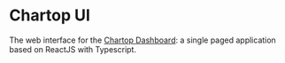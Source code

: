 # Chartop UI

The web interface for the [Chartop Dashboard](https://chartop.app): a single paged application based on ReactJS with Typescript.

